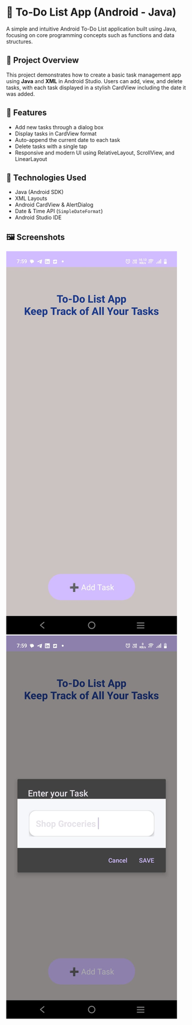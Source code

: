 # 📝 To-Do List App (Android - Java)

A simple and intuitive Android To-Do List application built using Java, focusing on core programming concepts such as functions and data structures.

## 📱 Project Overview

This project demonstrates how to create a basic task management app using **Java** and **XML** in Android Studio. Users can add, view, and delete tasks, with each task displayed in a stylish CardView including the date it was added.

## 🚀 Features

- Add new tasks through a dialog box
- Display tasks in CardView format
- Auto-append the current date to each task
- Delete tasks with a single tap
- Responsive and modern UI using RelativeLayout, ScrollView, and LinearLayout

## 🧱 Technologies Used

- Java (Android SDK)
- XML Layouts
- Android CardView & AlertDialog
- Date & Time API (`SimpleDateFormat`)
- Android Studio IDE

## 🖼️ Screenshots
![Screenshot 1](https://github.com/Shipra53/TO_DO_APP/blob/9073ace9a1a0c1a327ecc02abd2d0bb9e7fa036f/WhatsApp%20Image%202025-07-18%20at%2019.58.07_155d3aed.jpg)
![Screenshot 2](https://github.com/Shipra53/TO_DO_APP/blob/dbeec75514be2524902f9b42842c8a9eca2984e5/WhatsApp%20Image%202025-07-18%20at%2019.58.07_4a5f7a1f.jpg)
